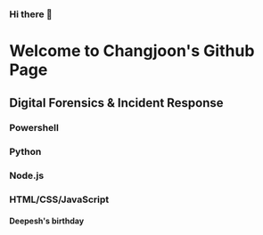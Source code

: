 ### Hi there 👋

# Welcome to Changjoon's Github Page

## Digital Forensics & Incident Response

### Powershell
### Python
### Node.js
### HTML/CSS/JavaScript

#### Deepesh's birthday
